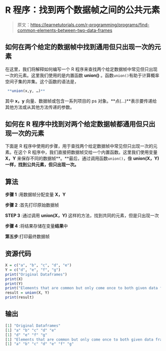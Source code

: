 # R 程序：找到两个数据帧之间的公共元素

> 原文：<https://learnetutorials.com/r-programming/programs/find-common-elements-between-two-data-frames>

## 如何在两个给定的数据帧中找到通用但只出现一次的元素

在这里，我们将解释如何编写一个 R 程序来查找两个给定数据帧中常见但只出现一次的元素。这里我们使用的是内置函数 **union()** 。函数`union()`有助于计算概率空间子集的并集。这个函数的语法是，

```r
 **union(x,y, …)** 

```

其中 **x，y** 向量、数据帧或包含一系列项目的 ps 对象。**点(...)**表示要传递给其他方法或从其他方法传递的参数。

## 如何在 R 程序中找到对两个给定数据帧都通用但只出现一次的元素

下面是 R 程序中使用的步骤，用于查找两个给定数据帧中常见但只出现一次的元素。在这个 R 程序中，我们直接把数据帧交给一个内置函数。这里我们使用变量 **X，Y** 来保存不同的数据帧**。**最后，通过调用函数`union()`，像 **union(X，Y)一样，找到公共元素，但只出现一次。**

## 算法

**步骤 1** :用数据帧分配变量 **X，Y**

**步骤 2** :首先打印原始数据帧

**STEP 3** :通过调用 **union(X，Y)** 这样的方法，找到共同的元素，但是只出现一次

**步骤 4** :将结果存储在变量**结果**中

**第五步**:打印最终数据帧

## 资源代码

```r
X = c("a", "b", "c", "d", "e")
Y = c("d", "e", "f", "g")
print("Original Dataframes")
print(X)
print(Y)
print("Elements that are common but only come once to both given data frames:")
result = union(X, Y)
print(result) 

```

## 输出

```r
[1] "Original Dataframes"
[1] "a" "b" "c" "d" "e"
[1] "d" "e" "f" "g"
[1] "Elements that are common but only come once to both given data frames:"
[1] "a" "b" "c" "d" "e" "f" "g"
```